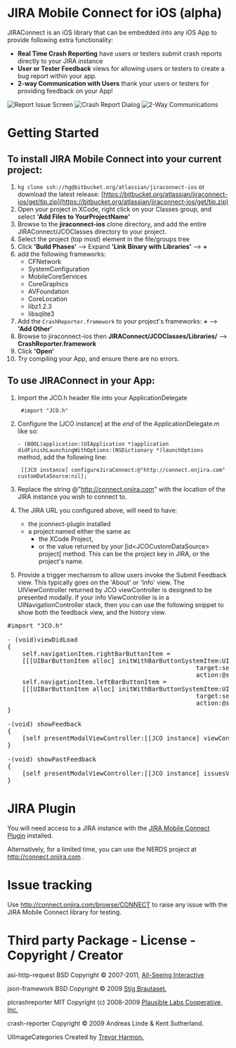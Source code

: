 JIRA Mobile Connect for iOS (alpha)
===========================

JIRAConnect is an iOS library that can be embedded into any iOS App to provide following extra functionality:

* **Real Time Crash Reporting** have users or testers submit crash reports directly to your JIRA instance
* **User or Tester Feedback** views for allowing users or testers to create a bug report within your app.
* **2-way Communication with Users** thank your users or testers for providing feedback on your App!

![Report Issue Screen](https://bytebucket.org/atlassian/jiraconnect-ios/wiki/small_report-issue.png) ![Crash Report Dialog](https://bytebucket.org/atlassian/jiraconnect-ios/wiki/small_crash-report.png) ![2-Way Communications](https://bytebucket.org/atlassian/jiraconnect-ios/wiki/small_replies-view.png)


Getting Started
===============

To install JIRA Mobile Connect into your current project:
-------------------------------------------------

1. `hg clone ssh://hg@bitbucket.org/atlassian/jiraconnect-ios` or download the
   latest release:
   [https://bitbucket.org/atlassian/jiraconnect-ios/get/tip.zip](https://bitbucket.org/atlassian/jiraconnect-ios/get/tip.zip)
1. Open your project in XCode, right click on your Classes group, and select **'Add Files to YourProjectName'**
1. Browse to the **jiraconnect-ios** clone directory, and add the entire JIRAConnect/JCOClasses directory to your project.
1. Select the project (top most) element in the file/groups tree
1. Click **'Build Phases'** --> Expand **'Link Binary with Libraries'** --> **+**
1. add the following frameworks:
    * CFNetwork
    * SystemConfiguration
    * MobileCoreServices
    * CoreGraphics
    * AVFoundation
    * CoreLocation
    * libz1.2.3
    * libsqlite3
1. Add the `CrashReporter.framework` to your project's frameworks: **+** --> **'Add Other'**
1. Browse to jiraconnect-ios then **JIRAConnect/JCOClasses/Libraries/** --> **CrashReporter.framework**
1. Click **'Open'**
1. Try compiling your App, and ensure there are no errors.

To use JIRAConnect in your App:
-------------------------------
1. Import the JCO.h header file into your ApplicationDelegate

        #import "JCO.h"

1. Configure the [JCO instance] at the *end* of the ApplicationDelegate.m like so:


    `- (BOOL)application:(UIApplication *)application didFinishLaunchingWithOptions:(NSDictionary *)launchOptions`
method, add the following line:

        [[JCO instance] configureJiraConnect:@"http://connect.onjira.com" customDataSource:nil];

1. Replace the string @"http://connect.onjira.com" with the location of the JIRA instance you wish to connect to.

1. The JIRA URL you configured above, will need to have:
    * the jconnect-plugin installed
    * a project named either the same as
        * the XCode Project,
        * or the value returned by your [id&lt;JCOCustomDataSource&gt; project] method. This can be the project key in JIRA, or the project's name.

1. Provide a trigger mechanism to allow users invoke the Submit Feedback view. This typically goes on the 'About' or 'Info' view.
The UIViewController returned by JCO viewController is designed to be presented modally.
If your info ViewController is in a UINavigationController stack, then you can use the following snippet to show both the feedback view, and the history view.

<pre>
#import "JCO.h"

- (void)viewDidLoad
{
    self.navigationItem.rightBarButtonItem =
    [[[UIBarButtonItem alloc] initWithBarButtonSystemItem:UIBarButtonSystemItemCompose
                                                   target:self
                                                   action:@selector(showFeedback)] autorelease];
    self.navigationItem.leftBarButtonItem =
    [[[UIBarButtonItem alloc] initWithBarButtonSystemItem:UIBarButtonSystemItemOrganize
                                                   target:self
                                                   action:@selector(showPastFeedback)] autorelease];
}

-(void) showFeedback
{
    [self presentModalViewController:[[JCO instance] viewController] animated:YES];
}

-(void) showPastFeedback
{
    [self presentModalViewController:[[JCO instance] issuesViewController] animated:YES];
}
</pre>

JIRA Plugin
===========
You will need access to a JIRA instance with the [JIRA Mobile Connect Plugin](https://plugins.atlassian.com/plugin/details/322837) installed.

Alternatively, for a limited time, you can use the NERDS project at http://connect.onjira.com .


Issue tracking
==============

Use http://connect.onjira.com/browse/CONNECT to raise any issue with the JIRA Mobile Connect library for testing.


Third party Package - License - Copyright / Creator
===================================================

asi-http-request	BSD		Copyright &copy; 2007-2011, [All-Seeing Interactive](http://allseeing-i.com/ASIHTTPRequest/)

json-framework      BSD     Copyright &copy; 2009 [Stig Brautaset.]( http://code.google.com/p/json-framework/)

plcrashreporter     MIT     Copyright (c) 2008-2009 [Plausible Labs Cooperative, Inc.]( http://code.google.com/p/plcrashreporter/)

crash-reporter              Copyright &copy; 2009 Andreas Linde & Kent Sutherland.

UIImageCategories           Created by [Trevor Harmon.](http://vocaro.com/trevor/blog/2009/10/12/resize-a-uiimage-the-right-way/)

